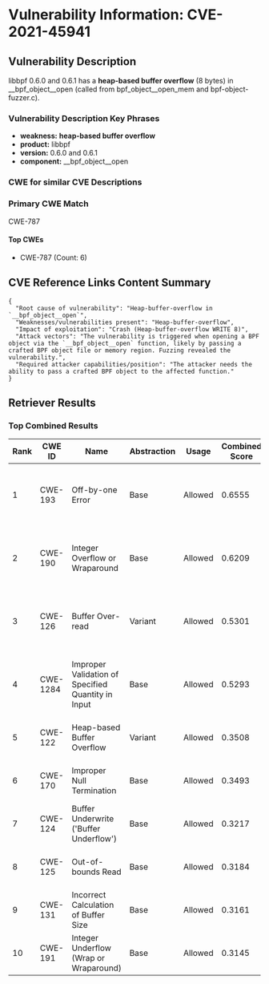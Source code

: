 # Vulnerability Information: CVE-2021-45941

## Vulnerability Description
libbpf 0.6.0 and 0.6.1 has a **heap-based buffer overflow** (8 bytes) in __bpf_object__open (called from bpf_object__open_mem and bpf-object-fuzzer.c).

### Vulnerability Description Key Phrases
- **weakness:** **heap-based buffer overflow**
- **product:** libbpf
- **version:** 0.6.0 and 0.6.1
- **component:** __bpf_object__open

### CWE for similar CVE Descriptions
### Primary CWE Match
CWE-787

#### Top CWEs
- CWE-787 (Count: 6)

## CVE Reference Links Content Summary
```
{
  "Root cause of vulnerability": "Heap-buffer-overflow in `__bpf_object__open`",
  "Weaknesses/vulnerabilities present": "Heap-buffer-overflow",
  "Impact of exploitation": "Crash (Heap-buffer-overflow WRITE 8)",
  "Attack vectors": "The vulnerability is triggered when opening a BPF object via the `__bpf_object__open` function, likely by passing a crafted BPF object file or memory region. Fuzzing revealed the vulnerability.",
  "Required attacker capabilities/position": "The attacker needs the ability to pass a crafted BPF object to the affected function."
}
```

## Retriever Results

### Top Combined Results

| Rank | CWE ID | Name | Abstraction | Usage | Combined Score | Retrievers | Individual Scores |
|------|--------|------|-------------|-------|---------------|------------|-------------------|
| 1 | CWE-193 | Off-by-one Error | Base | Allowed | 0.6555 | dense, sparse, graph | dense: 0.502, sparse: 0.135, graph: 0.914 |
| 2 | CWE-190 | Integer Overflow or Wraparound | Base | Allowed | 0.6209 | dense, sparse, graph | dense: 0.537, sparse: 0.150, graph: 0.744 |
| 3 | CWE-126 | Buffer Over-read | Variant | Allowed | 0.5301 | dense, sparse, graph | dense: 0.572, sparse: 0.149, graph: 0.567 |
| 4 | CWE-1284 | Improper Validation of Specified Quantity in Input | Base | Allowed | 0.5293 | dense, sparse, graph | dense: 0.484, sparse: 0.132, graph: 0.591 |
| 5 | CWE-122 | Heap-based Buffer Overflow | Variant | Allowed | 0.3508 | dense, sparse | dense: 0.555, sparse: 0.179 |
| 6 | CWE-170 | Improper Null Termination | Base | Allowed | 0.3493 | sparse, graph | sparse: 0.117, graph: 0.789 |
| 7 | CWE-124 | Buffer Underwrite ('Buffer Underflow') | Base | Allowed | 0.3217 | dense, sparse | dense: 0.512, sparse: 0.115 |
| 8 | CWE-125 | Out-of-bounds Read | Base | Allowed | 0.3184 | dense, sparse | dense: 0.487, sparse: 0.130 |
| 9 | CWE-131 | Incorrect Calculation of Buffer Size | Base | Allowed | 0.3161 | dense, sparse | dense: 0.490, sparse: 0.124 |
| 10 | CWE-191 | Integer Underflow (Wrap or Wraparound) | Base | Allowed | 0.3145 | dense, sparse | dense: 0.492, sparse: 0.119 |

